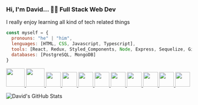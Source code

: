 ### Hi, I'm David... 👨‍💻 Full Stack Web Dev

I really enjoy learning all kind of tech related things

```js
const myself = {
  pronouns: "he" | "him",
  lenguages: [HTML, CSS, Javascript, Typescript],
  tools: [React, Redux, Styled_Components, Node, Express, Sequelize, Git],
  databases: [PostgreSQL, MongoDB]
}
```

<p float='right'>
  <a href="https://developer.mozilla.org/es/docs/Web/HTML" title="HTML">
    <img src="https://upload.wikimedia.org/wikipedia/commons/thumb/6/61/HTML5_logo_and_wordmark.svg/1200px-HTML5_logo_and_wordmark.svg.png" height="50">
  </a>
  <a href="https://developer.mozilla.org/es/docs/Web/CSS" title="CSS">
    <img src="https://upload.wikimedia.org/wikipedia/commons/thumb/d/d5/CSS3_logo_and_wordmark.svg/640px-CSS3_logo_and_wordmark.svg.png" height="50">
  </a>
  <a href="https://developer.mozilla.org/es/docs/Web/JavaScript" title="Javascript">
    <img src="https://upload.wikimedia.org/wikipedia/commons/thumb/9/99/Unofficial_JavaScript_logo_2.svg/1200px-Unofficial_JavaScript_logo_2.svg.png" height="40">
  </a>
  <a href="https://es.reactjs.org/" title="React">
    <img src="https://upload.wikimedia.org/wikipedia/commons/thumb/4/47/React.svg/1200px-React.svg.png" height="40">
  </a>
  <a href="https://es.redux.js.org/" title="Redux">
    <img src="https://raw.githubusercontent.com/reduxjs/redux/master/logo/logo.png" height="40">
  </a>
  <a href="https://nodejs.org/" title="Node Js">
    <img src="https://brandslogos.com/wp-content/uploads/thumbs/nodejs-icon-logo.png" height="40">
  </a>
  <a href="https://expressjs.com/" title="Express">
    <img src="https://images.tute.io/tute/topic/express-js.png" height="40">
  </a>
  <a href="https://www.mongodb.com/" title="Mongo DB">
    <img src="https://img.icons8.com/color/452/mongodb.png" height="40">
  </a>
  <a href="https://www.postgresql.org/" title="Postgres">
    <img src="https://upload.wikimedia.org/wikipedia/commons/thumb/2/29/Postgresql_elephant.svg/1200px-Postgresql_elephant.svg.png" height="40">
  </a>
  <a href="https://sequelize.org/" title="Sequalize">
    <img src="https://sequelize.org/v7/manual/asset/logo.png" height="40">
  </a>
  <a href="https://git-scm.com/" title="Git">
    <img src="https://iconape.com/wp-content/png_logo_vector/git-icon.png" height="40">
  </a>
</p>

![David's GitHub Stats](https://github-readme-stats.vercel.app/api?username=DavidDeadly&count_private=true&show_icons=true&theme=blue-green&hide=issues)

